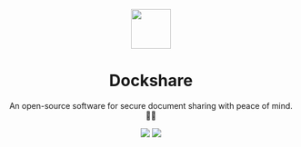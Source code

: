 <br /> <br />

<p align="center">
<img src="https://github.com/virginonline/virginonline/assets/24693702/2bbb01aa-7cdc-4954-83f2-6147e0c0fee6" width="70">
</p>
<h1 align="center">Dockshare</h1>
<p align="center">An open-source software for secure document sharing with peace of
mind. 🧘‍♀️
</p>
<p align="center">
<img src="https://badgen.net/badge/icon/postgresql?icon=postgresql&label">
<img src="https://badgen.net/badge/icon/21?icon=java&label=java&color=orange">
<p>
